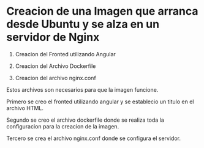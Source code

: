 # Creacion de una Imagen que arranca desde Ubuntu y se alza en un servidor de Nginx

1. Creacion del Fronted utilizando Angular

2. Creacion del Archivo Dockerfile

3. Creacion del archivo nginx.conf

Estos archivos son necesarios para que la imagen funcione.

Primero se creo el fronted utilizando angular y se establecio un titulo en el archivo HTML.

Segundo se creo el archivo dockerfile donde se realiza toda la configuracion para la creacion de la imagen.

Tercero se crea el archivo nginx.conf donde se configura el servidor.